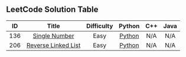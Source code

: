## LeetCode Solution Table

| ID | Title | Difficulty | Python | C++ | Java | 
|:---:|:---:|:---:|:---:|:---:|:---:|
|136|[Single Number](https://https://leetcode.com/problems/single-number/) |Easy|[Python]()|N/A|N/A|
|206|[Reverse Linked List](https://leetcode.com/problems/reverse-linked-list/) |Easy|[Python](https://github.com/sebaschen/leetcode/blob/master/206_reverse_linkedlist.py)|N/A|N/A|

